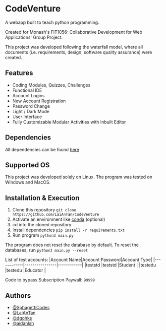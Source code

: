 # CodeVenture

A webapp built to teach python programming.

Created for Monash's FIT1056: Collaborative Development for Web Applications' Group Project.

This project was developed following the waterfall model, where all documents
(i.e. requirements, design, software quality assurance) were created.

## Features
- Coding Modules, Quizzes, Challenges
- Functional IDE
- Account Logins
- New Account Registration
- Password Change
- Light / Dark Mode
- User Interface
- Fully Customizable Modular Activities with Inbuilt Editor

## Dependencies

All dependencies can be found [here](requirements.txt)

## Supported OS

This project was developed solely on Linux.
The program was tested on Windows and MacOS.

## Installation & Execution

1. Clone this repository ```git clone https://github.com/LaiAnTan/CodeVenture```
2. Activate an environment like [conda](https://docs.conda.io/en/latest/) (optional)
3. cd into the cloned repository
4. Install dependencies ```pip install -r requirements.txt```
5. Run program ```python3 main.py```

The program does not reset the database by default.
To reset the databases, run ```python3 main.py --reset```

List of test accounts:
|Account Name|Account Password|Account Type|
|------------|----------------|------------|
|teststd     |teststd         |Student     |
|testedu     |testedu         |Educator    |

Code to bypass Subscription Paywall: ```99999```

## Authors
- [@SphagettiCodes](https://github.com/SpaghettiCodes)
- [@LaiAnTan](https://github.com/LaiAnTan)
- [@dgohks](https://github.com/dgohks)
- [@aidanlah](https://github.com/aidanlah)
